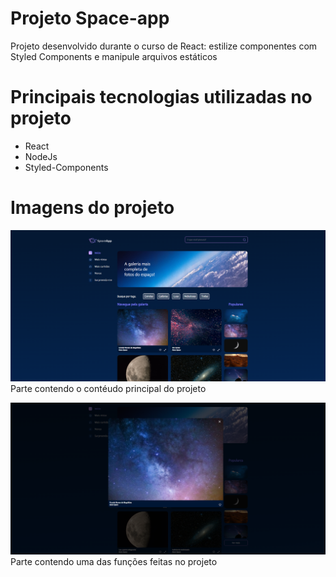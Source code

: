 # Projeto Space-app

Projeto desenvolvido durante o curso de React: estilize componentes com Styled Components e manipule arquivos estáticos

# Principais tecnologias utilizadas no projeto
* React
* NodeJs
* Styled-Components

# Imagens do projeto

![imagem da parte inicial do projeto](./public/ImagensProjeto/PaginaInicial.png)
Parte contendo o contéudo principal do projeto

![imagem contendo uma das funções feitas no projeto](./public/ImagensProjeto/Feature.png)
Parte contendo uma das funções feitas no projeto
